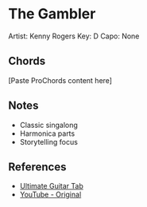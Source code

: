 # The Gambler

Artist: Kenny Rogers
Key: D
Capo: None

## Chords

[Paste ProChords content here]

## Notes

- Classic singalong
- Harmonica parts
- Storytelling focus

## References

- [Ultimate Guitar Tab](https://tabs.ultimate-guitar.com/tab/kenny-rogers/the-gambler-chords)
- [YouTube - Original](https://www.youtube.com/watch?v=7hx4gdlfamo) 